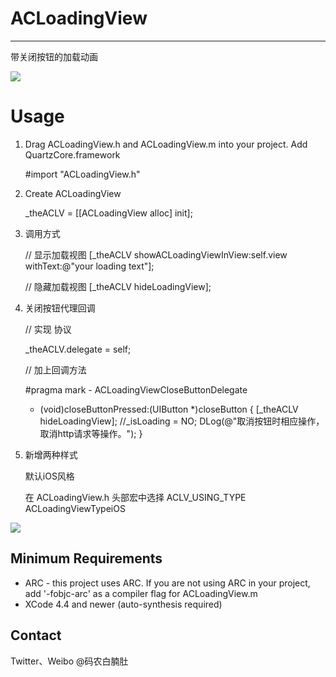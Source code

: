 # ACLoadingView
--------------------

带关闭按钮的加载动画

<img src="https://github.com/albertgh/ACLoadingView/raw/master/screenshot.gif"/>



# Usage

1) Drag ACLoadingView.h and ACLoadingView.m into your project.  Add QuartzCore.framework

    #import "ACLoadingView.h"
    
	

2) Create ACLoadingView
	
    _theACLV = [[ACLoadingView alloc] init];
    


3) 调用方式
	
	// 显示加载视图
    [_theACLV showACLoadingViewInView:self.view withText:@"your loading text"];

    // 隐藏加载视图
    [_theACLV hideLoadingView];
   
    

4) 关闭按钮代理回调

 	// 实现 <ACLVCloseButtonDelegate> 协议

	_theACLV.delegate = self;

 	// 加上回调方法

 	#pragma mark - ACLoadingViewCloseButtonDelegate

	- (void)closeButtonPressed:(UIButton *)closeButton
	{
		[_theACLV hideLoadingView];
	    //_isLoading = NO;
	    DLog(@"取消按钮时相应操作，取消http请求等操作。");
	}

5) 新增两种样式

	默认iOS风格

	在 ACLoadingView.h 头部宏中选择
	ACLV_USING_TYPE ACLoadingViewTypeiOS

<img src="https://github.com/albertgh/ACLoadingView/raw/master/style.png"/>



## Minimum Requirements

* ARC - this project uses ARC. If you are not using ARC in your project, add '-fobjc-arc' as a compiler flag for ACLoadingView.m
* XCode 4.4 and newer (auto-synthesis required)



## Contact

Twitter、Weibo @码农白腩肚



